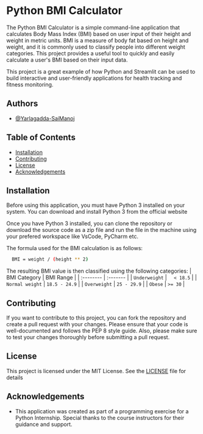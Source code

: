 
# Python BMI Calculator

The Python BMI Calculator is a simple command-line application that calculates Body Mass Index (BMI) based on user input of their height and weight in metric units. BMI is a measure of body fat based on height and weight, and it is commonly used to classify people into different weight categories. This project provides a useful tool to quickly and easily calculate a user's BMI based on their input data.

This project is a great example of how Python and Streamlit can be used to build interactive and user-friendly applications for health tracking and fitness monitoring.


## Authors

- [@Yarlagadda-SaiManoj](https://github.com/Yarlagadda-saimanoj)


## Table of Contents

* [Installation](https://github.com/Yarlagadda-saimanoj/Python-BMI-App/blob/main/README.md#installation)
* [Contributing](https://github.com/Yarlagadda-saimanoj/Python-BMI-App/blob/main/README.md#contributing)
* [License](https://github.com/Yarlagadda-saimanoj/Python-BMI-App/blob/main/README.md#license)
* [Acknowledgements](https://github.com/Yarlagadda-saimanoj/Python-BMI-App/blob/main/README.md#acknowledgements)
## Installation

Before using this application, you must have Python 3 installed on your system. You can download and install Python 3 from the official website

Once you have Python 3 installed, you can clone the repository or download the source code as a zip file and run the file in the machine using your prefered workspace like VsCode, PyCharm etc.

The formula used for the BMI calculation is as follows:

```bash
  BMI = weight / (height ** 2)

```  
The resulting BMI value is then classified using the following categories:
   | BMI Category | 	BMI Range    |
   | :-------- | :------- |
   | `Underweight` | `	< 18.5` |
   | `Normal weight` | `18.5 - 24.9` |
   | `Overweight` | `25 - 29.9` |
   | `Obese` | `>= 30` |

## Contributing

If you want to contribute to this project, you can fork the repository and create a pull request with your changes. Please ensure that your code is well-documented and follows the PEP 8 style guide. Also, please make sure to test your changes thoroughly before submitting a pull request.


## License

This project is licensed under the MIT License. See the [LICENSE](https://github.com/Yarlagadda-saimanoj/Python-BMI-App/blob/main/LICENSE) file for details


## Acknowledgements

 - This application was created as part of a programming exercise for a Python Internship. Special thanks to the course instructors for their guidance and support.
